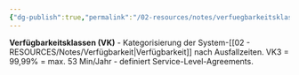 ```yaml
---
{"dg-publish":true,"permalink":"/02-resources/notes/verfuegbarkeitsklassen/","tags":["verfügbarkeit/kategorien","sla/standards"],"noteIcon":"","updated":"2025-08-27T15:03:20.851+02:00"}
---
```



**Verfügbarkeitsklassen (VK)** - Kategorisierung der System-[[02 - RESOURCES/Notes/Verfügbarkeit\|Verfügbarkeit]] nach Ausfallzeiten.
VK3 = 99,99% = max. 53 Min/Jahr - definiert Service-Level-Agreements.